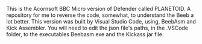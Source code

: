 This is the Acornsoft BBC Micro version of Defender called PLANETOID.
A repository for me to reverse the code, somewhat, to understand the Beeb a lot better.
This version was built by Visual Studio Code, using, BeebAsm and Kick Assembler.
You will need to edit the json file's paths, in the .VSCode folder, to the executables Beebasm.exe and the Kickass jar file.
